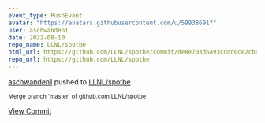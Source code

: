 ```yaml
---
event_type: PushEvent
avatar: "https://avatars.githubusercontent.com/u/59938691?"
user: aschwanden1
date: 2022-08-10
repo_name: LLNL/spotbe
html_url: https://github.com/LLNL/spotbe/commit/de8e703d6a93cddd0ce2cb849a48e0f47ccdd5f2
repo_url: https://github.com/LLNL/spotbe
---
```


<a href='https://github.com/aschwanden1' target='_blank'>aschwanden1</a> pushed to <a href='https://github.com/LLNL/spotbe' target='_blank'>LLNL/spotbe</a>

<small>Merge branch 'master' of github.com:LLNL/spotbe</small>

<a href='https://github.com/LLNL/spotbe/commit/de8e703d6a93cddd0ce2cb849a48e0f47ccdd5f2' target='_blank'>View Commit</a>